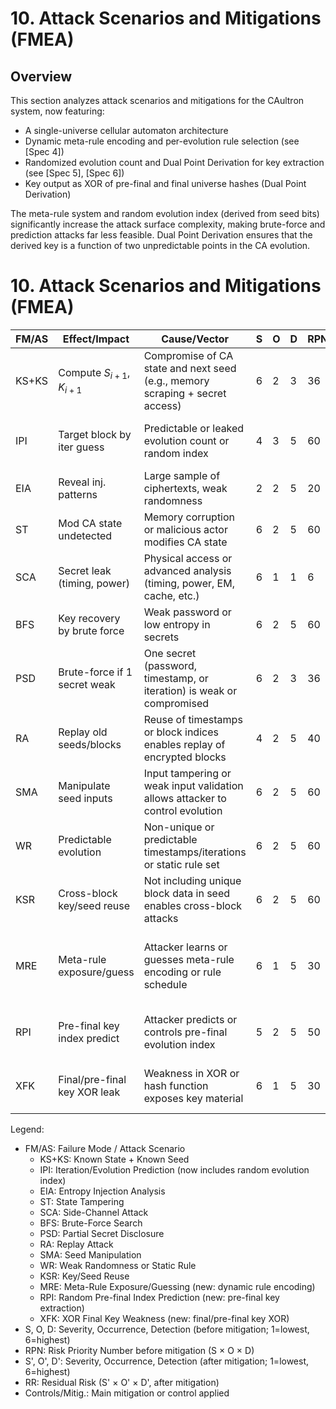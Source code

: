 
# 10. Attack Scenarios and Mitigations (FMEA)

## Overview


This section analyzes attack scenarios and mitigations for the CAultron system, now featuring:
- A single-universe cellular automaton architecture
- Dynamic meta-rule encoding and per-evolution rule selection (see [Spec 4])
- Randomized evolution count and Dual Point Derivation for key extraction (see [Spec 5], [Spec 6])
- Key output as XOR of pre-final and final universe hashes (Dual Point Derivation)

The meta-rule system and random evolution index (derived from seed bits) significantly increase the attack surface complexity, making brute-force and prediction attacks far less feasible. Dual Point Derivation ensures that the derived key is a function of two unpredictable points in the CA evolution.

# 10. Attack Scenarios and Mitigations (FMEA)


| FM/AS   | Effect/Impact                | Cause/Vector                                                                 | S | O | D | RPN | Controls/Mitig.         | S' | O' | D' | RR |
|---------|------------------------------|-------------------------------------------------------------------------------|---|---|---|-----|-------------------------|----|----|----|----|
| KS+KS   | Compute $S_{i+1}$, $K_{i+1}$ | Compromise of CA state and next seed (e.g., memory scraping + secret access)  | 6 | 2 | 3 | 36  | Mem+sec encl, enc mem   | 3  | 1  | 2  | 6   |
| IPI     | Target block by iter guess   | Predictable or leaked evolution count or random index                         | 4 | 3 | 5 | 60  | Hash idx in seed, randomize via seed bits | 2  | 1  | 3  | 6   |
| EIA     | Reveal inj. patterns         | Large sample of ciphertexts, weak randomness                                  | 2 | 2 | 5 | 20  | Hi-ent, uniq seed, pad  | 1  | 1  | 3  | 3   |
| ST      | Mod CA state undetected      | Memory corruption or malicious actor modifies CA state                        | 6 | 2 | 5 | 60  | Hash in block header    | 2  | 1  | 2  | 4   |
| SCA     | Secret leak (timing, power)  | Physical access or advanced analysis (timing, power, EM, cache, etc.)         | 6 | 1 | 1 | 6   | CT ops, sec mem, hw     | 3  | 1  | 2  | 6   |
| BFS     | Key recovery by brute force  | Weak password or low entropy in secrets                                       | 6 | 2 | 5 | 60  | Strong pw, hi iter, dynamic meta-rule | 2  | 1  | 3  | 6   |
| PSD     | Brute-force if 1 secret weak | One secret (password, timestamp, or iteration) is weak or compromised         | 6 | 2 | 3 | 36  | Multi hi-ent secrets    | 2  | 1  | 2  | 4   |
| RA      | Replay old seeds/blocks      | Reuse of timestamps or block indices enables replay of encrypted blocks       | 4 | 2 | 5 | 40  | Nonce/counter in seed   | 1  | 1  | 2  | 2   |
| SMA     | Manipulate seed inputs       | Input tampering or weak input validation allows attacker to control evolution | 6 | 2 | 5 | 60  | Validate, protect seed, meta-rule bits | 2  | 1  | 2  | 4   |
| WR      | Predictable evolution        | Non-unique or predictable timestamps/iterations or static rule set            | 6 | 2 | 5 | 60  | CSPRNG, SHA-512, dynamic meta-rule | 2  | 1  | 2  | 4   |
| KSR     | Cross-block key/seed reuse   | Not including unique block data in seed enables cross-block attacks           | 6 | 2 | 5 | 60  | Unique block in seed    | 2  | 1  | 2  | 4   |
| MRE     | Meta-rule exposure/guess     | Attacker learns or guesses meta-rule encoding or rule schedule                | 6 | 1 | 5 | 30  | Randomize rule per evolution, seed-derived meta-rule, 28-bit space | 2  | 1  | 2  | 4   |
| RPI     | Pre-final key index predict  | Attacker predicts or controls pre-final evolution index                       | 5 | 2 | 5 | 50  | Derive index from seed bits, keep bits secret | 2  | 1  | 2  | 4   |
| XFK     | Final/pre-final key XOR leak | Weakness in XOR or hash function exposes key material                         | 6 | 1 | 5 | 30  | Use SHA-512, strong hash, never reuse state | 2  | 1  | 2  | 4   |

Legend:
- FM/AS: Failure Mode / Attack Scenario
    - KS+KS: Known State + Known Seed
    - IPI: Iteration/Evolution Prediction (now includes random evolution index)
    - EIA: Entropy Injection Analysis
    - ST: State Tampering
    - SCA: Side-Channel Attack
    - BFS: Brute-Force Search
    - PSD: Partial Secret Disclosure
    - RA: Replay Attack
    - SMA: Seed Manipulation
    - WR: Weak Randomness or Static Rule
    - KSR: Key/Seed Reuse
    - MRE: Meta-Rule Exposure/Guessing (new: dynamic rule encoding)
    - RPI: Random Pre-final Index Prediction (new: pre-final key extraction)
    - XFK: XOR Final Key Weakness (new: final/pre-final key XOR)
- S, O, D: Severity, Occurrence, Detection (before mitigation; 1=lowest, 6=highest)
- RPN: Risk Priority Number before mitigation (S × O × D)
- S', O', D': Severity, Occurrence, Detection (after mitigation; 1=lowest, 6=highest)
- RR: Residual Risk (S' × O' × D', after mitigation)
- Controls/Mitig.: Main mitigation or control applied
